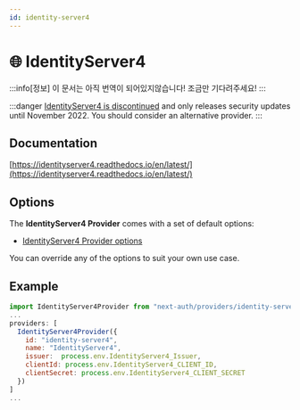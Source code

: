 ```yaml
---
id: identity-server4
---
```


# 🌐 IdentityServer4

:::info[정보]
이 문서는 아직 번역이 되어있지않습니다! 조금만 기다려주세요!
:::

:::danger
[IdentityServer4 is discontinued](https://identityserver4.readthedocs.io/en/latest/#:~:text=until%20November%202022.) and only releases security updates until November 2022. You should consider an alternative provider.
:::

## Documentation[](https://next-auth.js.org/providers/identity-server4#documentation "Direct link to heading")

[https://identityserver4.readthedocs.io/en/latest/](https://identityserver4.readthedocs.io/en/latest/)

## Options[](https://next-auth.js.org/providers/identity-server4#options "Direct link to heading")

The **IdentityServer4 Provider** comes with a set of default options:

-   [IdentityServer4 Provider options](https://github.com/nextauthjs/next-auth/blob/v4/packages/next-auth/src/providers/identity-server4.js)

You can override any of the options to suit your own use case.

## Example[](https://next-auth.js.org/providers/identity-server4#example "Direct link to heading")

```js
import IdentityServer4Provider from "next-auth/providers/identity-server4";
...
providers: [
  IdentityServer4Provider({
    id: "identity-server4",
    name: "IdentityServer4",
    issuer:  process.env.IdentityServer4_Issuer,
    clientId: process.env.IdentityServer4_CLIENT_ID,
    clientSecret: process.env.IdentityServer4_CLIENT_SECRET
  })
]
...
```
